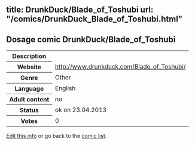 title: DrunkDuck/Blade_of_Toshubi
url: "/comics/DrunkDuck_Blade_of_Toshubi.html"
---
Dosage comic DrunkDuck/Blade_of_Toshubi
-----------------------------------------

<table class="comicinfo">
<tr>
<th>Description</th><td></td>
</tr>
<tr>
<th>Website</th><td><a href="http://www.drunkduck.com/Blade_of_Toshubi/">http://www.drunkduck.com/Blade_of_Toshubi/</a></td>
</tr>
<tr>
<th>Genre</th><td>Other</td>
</tr>
<tr>
<th>Language</th><td>English</td>
</tr>
<tr>
<th>Adult content</th><td>no</td>
</tr>
<tr>
<th>Status</th><td>ok on 23.04.2013</td>
</tr>
<tr>
<th>Votes</th><td>0</div></td>
</tr>
</table>

[Edit this info](/comics/DrunkDuck_Blade_of_Toshubi_edit.html) or go back to the [comic list](../comic-index.html).
